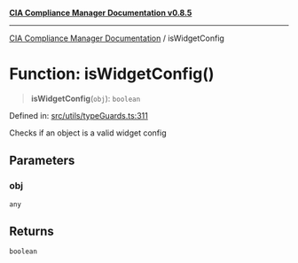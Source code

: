 [**CIA Compliance Manager Documentation v0.8.5**](../README.md)

***

[CIA Compliance Manager Documentation](../globals.md) / isWidgetConfig

# Function: isWidgetConfig()

> **isWidgetConfig**(`obj`): `boolean`

Defined in: [src/utils/typeGuards.ts:311](https://github.com/Hack23/cia-compliance-manager/blob/eca22610f41e5f6b6c0cece88769b1ffbe9db4bd/src/utils/typeGuards.ts#L311)

Checks if an object is a valid widget config

## Parameters

### obj

`any`

## Returns

`boolean`
